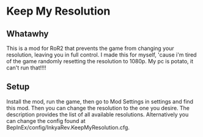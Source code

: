 ﻿# Keep My Resolution

## Whatawhy
This is a mod for RoR2 that prevents the game from changing your resolution, leaving you in full control. I made this for myself, 'cause i'm tired of the game randomly resetting the resolution to 1080p. My pc is potato, it can't run that!!!!

## Setup
Install the mod, run the game, then go to Mod Settings in settings and find this mod. Then you can change the resolution to the one you desire. The description provides the list of all available resolutions. Alternatively you can change the config found at BepInEx/config/InkyaRev.KeepMyResolution.cfg.